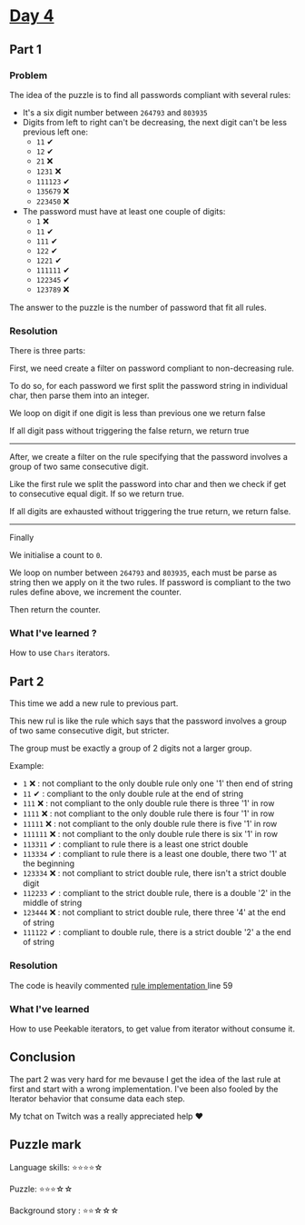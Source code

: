 # [Day 4](https://adventofcode.com/2019/day/4)

## Part 1

### Problem

The idea of the puzzle is to find all passwords compliant with several rules:

- It's a six digit number between `264793` and `803935`
- Digits from left to right can't be decreasing, the next digit can't be less previous left one:
    - `11`      ✔
    - `12`      ✔
    - `21`      ❌
    - `1231`    ❌
    - `111123`  ✔
    - `135679`  ❌
    - `223450`  ❌
- The password must have at least one couple of digits:
    - `1`       ❌
    - `11`      ✔
    - `111`     ✔
    - `122`     ✔
    - `1221`    ✔
    - `111111`  ✔
    - `122345`  ✔
    - `123789`  ❌
    
The answer to the puzzle is the number of password that fit all rules.

### Resolution

There is three parts:

First, we need create a filter on password compliant to non-decreasing rule. 

To do so, for each password we first split the
password string in individual char, then parse them into an integer.

We loop on digit if one digit is less than previous one we return false

If all digit pass without triggering the false return, we return true

___

After, we create a filter on the rule specifying 
that the password involves a group of two same consecutive digit.

Like the first rule we split the password into char and then we check if get to consecutive 
equal digit. If so we return true.

If all digits are exhausted without triggering the true return, we return false.

___

Finally

We initialise a count to `0`.

We loop on number between `264793` and `803935`, each must be parse as string then we apply on it the two rules. 
If password is compliant to the two rules define above, we increment the counter.

Then return the counter.

### What I've learned ?

How to use `Chars` iterators.

## Part 2

This time we add a new rule to previous part.

This new rul is like the rule which says that the password involves a group of two same consecutive digit, but stricter.

The group must be exactly a group of 2 digits not a larger group.

Example:

- `1`       ❌ : not compliant to the only double rule only one '1' then end of string
- `11`      ✔ : compliant to the only double rule at the end of string
- `111`     ❌ : not compliant to the only double rule there is three '1' in row
- `1111`    ❌ : not compliant to the only double rule there is four '1' in row
- `11111`   ❌ : not compliant to the only double rule there is five '1' in row
- `111111`  ❌ : not compliant to the only double rule there is six '1' in row
- `113311`  ✔ : compliant to rule there is a least one strict double
- `113334`  ✔ : compliant to rule there is a least one double, there two '1' at the beginning
- `123334`  ❌ : not compliant to strict double rule, there isn't a strict double digit
- `112233`  ✔ : compliant to the strict double rule, there is a double '2' in the middle of string
- `123444`  ❌ : not compliant to strict double rule, there three '4' at the end of string
- `111122`  ✔ : compliant to double rule, there is a strict double '2' a the end of string

### Resolution

The code is heavily commented [rule implementation ](./src/lib.rs#L59) line 59

### What I've learned

How to use Peekable iterators, to get value from iterator without consume it.

## Conclusion

The part 2 was very hard for me bevause I get the idea of the last rule at first and start with a wrong implementation. 
I've been also fooled by the Iterator behavior that consume data each step.

My tchat on Twitch was a really appreciated help ❤️

## Puzzle mark

Language skills: ⭐⭐⭐⭐☆

Puzzle: ⭐⭐⭐☆☆

Background story : ⭐⭐☆☆☆ 